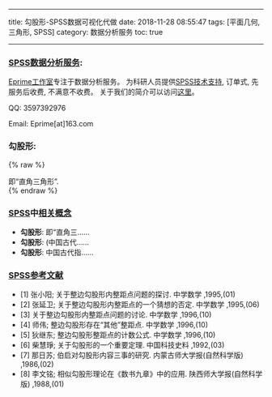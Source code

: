 
---
title: 勾股形-SPSS数据可视化代做
date: 2018-11-28 08:55:47
tags: [平面几何, 三角形, SPSS]
category: 数据分析服务
toc: true

---



<span></span>
<!-- more -->

### [SPSS](/tags/SPSS/)[数据分析服务](/categories/数据分析服务/):
[Eprime工作室](http://Eprime.cn/)专注于数据分析服务。
为科研人员提供[SPSS技术支持](http://Eprime.cn/2018/08/18/Eprime工作室SPSS代做服务详情/), 订单式, 先服务后收费, 不满意不收费。
关于我们的简介可以访问[这里](http://Eprime.cn/2018/08/17/关于Eprime工作室/)。

QQ: 3597392976

Email: Eprime[at]163.com



### 勾股形:

{% raw %}
<div class="p1">即“直角三角形”.</div>
{% endraw %}



### [SPSS](/tags/SPSS/)中[相关概念](/categories/数据分析服务)

- **勾股形**: 即“直角三......
- **勾股形**: (中国古代......
- **勾股形**: 中国古代指......


### [SPSS](/tags/SPSS/)[参考文献](/categories/数据分析服务/)

- [1]  张小阳; 关于整边勾股形内整距点问题的探讨. 中学数学 ,1995,(01)
- [2]  张延卫; 关于整边勾股形内整距点的一个猜想的否定. 中学数学 ,1995,(06)
- [3]   关于整边勾股形内整距点问题的讨论. 中学数学 ,1996,(10)
- [4]  师伟; 整边勾股形存在“其他”整距点. 中学数学 ,1996,(10)
- [5]  狄继东; 整边勾股形整距点的计数公式. 中学数学 ,1996,(10)
- [6]  柴慧琤; 关于勾股形的一个重要定理. 中国科技史料 ,1992,(03)
- [7]  那日苏; 伯启对勾股形内容三事的研究. 内蒙古师大学报(自然科学版) ,1986,(02)
- [8]  李文铭; 相似勾股形理论在《数书九章》中的应用. 陕西师大学报(自然科学版) ,1988,(01)



